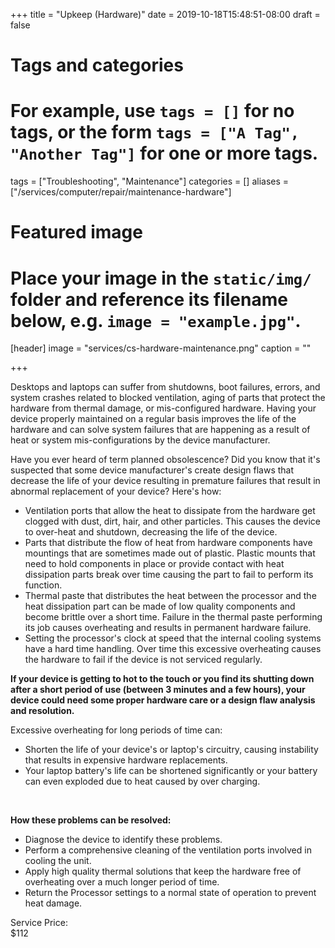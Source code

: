 +++
title = "Upkeep (Hardware)"
date = 2019-10-18T15:48:51-08:00
draft = false

# Tags and categories
# For example, use `tags = []` for no tags, or the form `tags = ["A Tag", "Another Tag"]` for one or more tags.
tags = ["Troubleshooting", "Maintenance"]
categories = []
aliases = ["/services/computer/repair/maintenance-hardware"]
# Featured image
# Place your image in the `static/img/` folder and reference its filename below, e.g. `image = "example.jpg"`.
[header]
image = "services/cs-hardware-maintenance.png"
caption = ""

+++

Desktops and laptops can suffer from shutdowns, boot failures, errors, and system crashes related to blocked ventilation, aging of parts that protect the hardware from thermal damage, or mis-configured hardware. Having your device properly maintained on a regular basis improves the life of the hardware and can solve system failures that are happening as a result of heat or system mis-configurations by the device manufacturer.<!--more-->

<p>Have you ever heard of term planned obsolescence? Did you know that it's suspected that some device manufacturer's create design flaws that decrease the life of your device resulting in premature failures that result in abnormal replacement of your device? Here's how:</p>
<ul>
<li>Ventilation ports that allow the heat to dissipate from the hardware get clogged with dust, dirt, hair, and other particles. This causes the device to over-heat and shutdown, decreasing the life of the device.</li>
<li>Parts that distribute the flow of heat from hardware components have mountings that are sometimes made out of plastic. Plastic mounts that need to hold components in place or provide contact with heat dissipation parts break over time causing the part to fail to perform its function.</li>
<li>Thermal paste that distributes the heat between the processor and the heat dissipation part can be made of low quality components and become brittle over a short time. Failure in the thermal paste performing its job causes overheating and results in permanent hardware failure.</li>
<li>Setting the processor's clock at speed that the internal cooling systems have a hard time handling. Over time this excessive overheating causes the hardware to fail if the device is not serviced regularly.</li>
</ul>

<p><b>If your device is getting to hot to the touch or you find its shutting down after a short period of use (between 3 minutes and a few hours), your device could need some proper hardware care or a design flaw analysis and resolution.</b></p>

<p>Excessive overheating for long periods of time can:</p>
<ul>
<li>Shorten the life of your device's or laptop's circuitry, causing instability that results in expensive hardware replacements.</li>
<li>Your laptop battery's life can be shortened significantly or your battery can even exploded due to heat caused by over charging.</li>
</ul>
<p>&nbsp;</p>
<p><strong>How these problems can be resolved:</strong></p>
<ul>
<li>Diagnose the device to identify these problems.</li>
<li>Perform a comprehensive cleaning of the ventilation ports involved in cooling the unit.</li>
<li>Apply high quality thermal solutions that keep the hardware free of overheating over a much longer period of time.</li>
<li>Return the Processor settings to a normal state of operation to prevent heat damage.</li>
</ul>

<div class="service-price-table">
  <div class="price-data-label">Service Price:</div>
  <div class="price-data-item">$112</div>
</div>
